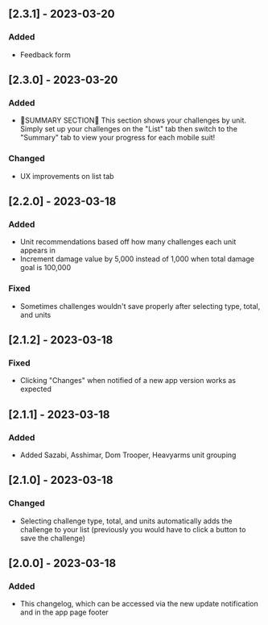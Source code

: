 ## [2.3.1] - 2023-03-20
### Added
- Feedback form

## [2.3.0] - 2023-03-20
### Added
- 🚨SUMMARY SECTION🚨 This section shows your challenges by unit. Simply set up your challenges on the "List" tab then switch to the "Summary" tab to view your progress for each mobile suit!
### Changed
- UX improvements on list tab

## [2.2.0] - 2023-03-18
### Added
- Unit recommendations based off how many challenges each unit appears in
- Increment damage value by 5,000 instead of 1,000 when total damage goal is 100,000
### Fixed
- Sometimes challenges wouldn't save properly after selecting type, total, and units

## [2.1.2] - 2023-03-18
### Fixed
- Clicking "Changes" when notified of a new app version works as expected

## [2.1.1] - 2023-03-18
### Added
- Added Sazabi, Asshimar, Dom Trooper, Heavyarms unit grouping

## [2.1.0] - 2023-03-18
### Changed
- Selecting challenge type, total, and units automatically adds the challenge to your list (previously you would have to click a button to save the challenge)

## [2.0.0] - 2023-03-18
### Added
- This changelog, which can be accessed via the new update notification and in the app page footer